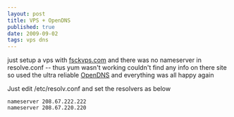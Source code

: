 ```yaml
--- 
layout: post
title: VPS + OpenDNS
published: true
date: 2009-09-02
tags: vps dns
---
```

just setup a vps with [fsckvps.com](fsckvps.com) and there was no nameserver in resolve.conf -- thus yum wasn't working
couldn't find any info on there site so used the ultra reliable 
[OpenDNS](http://www.opendns.com) and everything was all happy again

Just edit /etc/resolv.conf and set the resolvers as below

    nameserver 208.67.222.222
    nameserver 208.67.220.220
